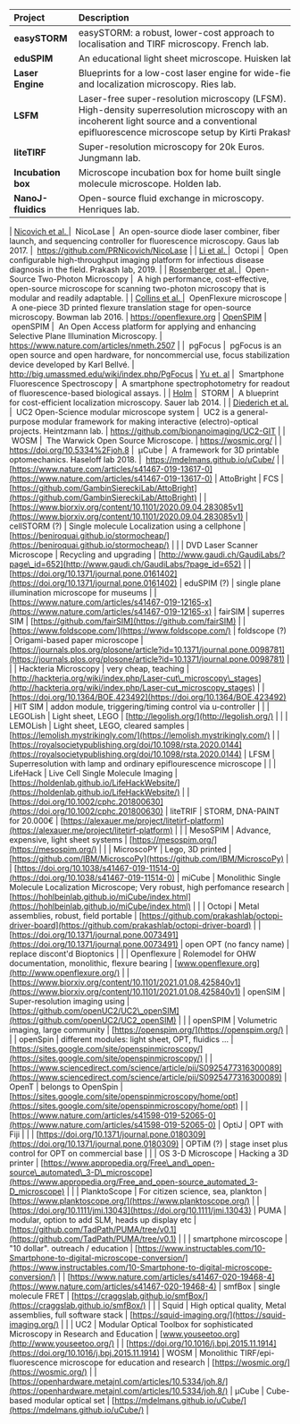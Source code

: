 | <div style="width:100px">Project</div>  | <div style="width:400px">Description</div> | <div style="width:100px">Resources</div> |
| :---| :--- | :--- 
|**easySTORM** |easySTORM: a robust, lower-cost approach to localisation and TIRF microscopy. French lab. |[Kwakwa2015](https://doi.org/10.1002%2Fjbio.201500324)
|**eduSPIM** |An educational light sheet microscope. Huisken lab. |[Jahr2016](https://doi.org/10.1371/journal.pone.0161402) 
|**Laser Engine**  |Blueprints for a low-cost laser engine for wide-field and localization microscopy. Ries lab. |[Schröder2020](https://www.osapublishing.org/boe/fulltext.cfm?uri=boe-11-2-609&id=425622), [Github](https://github.com/ries-lab/LaserEngine)|
|**LSFM**|Laser-free super-resolution microscopy (LFSM). High-density superresolution microscopy with an incoherent light source and a conventional epifluorescence microscope setup by Kirti Prakash.|[Prakash2021](https://doi.org/10.1098/rsta.2020.0144)
|**liteTIRF** |Super-resolution microscopy for 20k Euros. Jungmann lab. |[Auer2018](https://doi.org/10.1002%2Fcphc.201800630) |[Weblink](http://litetirf.jungmannlab.org/)|
|**Incubation box** |Microscope incubation box for home built single molecule microscope. Holden lab. |[Github](https://github.com/HoldenLab/microscope-incubation-box)
|**NanoJ-fluidics** |Open-source fluid exchange in microscopy. Henriques lab.  | [Almada2019](https://doi.org/10.1038/s41467-019-09231-9), [Github](https://github.com/HenriquesLab/NanoJ-Fluidics)


| [Nicovich et al. ](https://doi.org/10.1371%2Fjournal.pone.0173879) |  NicoLase  |  An open-source diode laser combiner, fiber launch, and sequencing controller for fluorescence microscopy. Gaus lab 2017. |  https://github.com/PRNicovich/NicoLase  |
| [Li et al. ](https://www.biorxiv.org/content/10.1101/684423v1)  |  Octopi  |  Open configurable high-throughput imaging platform for infectious disease diagnosis in the field. Prakash lab, 2019. |
| [Rosenberger et al. ](https://doi.org/10.1371/journal.pone.0110475) |  Open-Source Two-Photon Microscopy |  A high performance, cost-effective, open-source microscope for scanning two-photon microscopy that is modular and readily adaptable.   |
| [Collins et al. ](https://www.osapublishing.org/boe/fulltext.cfm?uri=boe-11-5-2447&id=429869)  |  OpenFlexure microscope    |  A one-piece 3D printed flexure translation stage for open-source microscopy. Bowman lab 2016.   | https://openflexure.org
| [OpenSPIM](https://openspim.org/)   |  openSPIM  |  An Open Access platform for applying and enhancing Selective Plane Illumination Microscopy.  | https://www.nature.com/articles/nmeth.2507
|     |  pgFocus |  pgFocus is an open source and open hardware, for noncommercial use, focus stabilization device developed by Karl Bellvé. | http://big.umassmed.edu/wiki/index.php/PgFocus
| [Yu et. al](https://pubs.acs.org/doi/10.1021/ac502080t) |  Smartphone Fluorescence Spectroscopy  |  A smartphone spectrophotometry for readout of fluorescence-based biological assays.  |
| [Holm](https://doi.org/10.1002%2Fcphc.201300739) |  STORM   |  A blueprint for cost-efficient localization microscopy. Sauer lab 2014.    |
| [Diederich et al. ](https://doi.org/10.1038/s41467-020-19447-9)  |  UC2 Open-Science modular microscope system    |  UC2 is a general-purpose modular framework for making interactive (electro)-optical projects. Heintzmann lab. | https://github.com/bionanoimaging/UC2-GIT
|    |  WOSM    |  The Warwick Open Source Microscope.  | https://wosmic.org/    |
| https://doi.org/10.5334%2Fjoh.8  |  µCube   |  A framework for 3D printable optomechanics. Haseloff lab 2018. |  https://mdelmans.github.io/uCube/  |
| [https://www.nature.com/articles/s41467-019-13617-0](https://www.nature.com/articles/s41467-019-13617-0)  | AttoBright | FCS | [https://github.com/GambinSiereckiLab/AttoBright](https://github.com/GambinSiereckiLab/AttoBright)   |
| [https://www.biorxiv.org/content/10.1101/2020.09.04.283085v1](https://www.biorxiv.org/content/10.1101/2020.09.04.283085v1)    | cellSTORM (?) | Single molecule Localization using a cellphone  | [https://beniroquai.github.io/stormocheap/](https://beniroquai.github.io/stormocheap/)  |
|    | DVD Laser Scanner Microscope  | Recycling and upgrading   | [http://www.gaudi.ch/GaudiLabs/?page\_id=652](http://www.gaudi.ch/GaudiLabs/?page_id=652)    |
| [https://doi.org/10.1371/journal.pone.0161402](https://doi.org/10.1371/journal.pone.0161402) | eduSPIM (?)   | single plane illumination microscope for museums   |
| [https://www.nature.com/articles/s41467-019-12165-x](https://www.nature.com/articles/s41467-019-12165-x)  | fairSIM  | superres SIM    | [https://github.com/fairSIM](https://github.com/fairSIM) |
| [https://www.foldscope.com/](https://www.foldscope.com/)  | foldscope (?) | Origami-based paper microscope   | [https://journals.plos.org/plosone/article?id=10.1371/journal.pone.0098781](https://journals.plos.org/plosone/article?id=10.1371/journal.pone.0098781) |
|    | Hackteria Microscopy  | very cheap, teaching    | [http://hackteria.org/wiki/index.php/Laser-cut\_microscopy\_stages](http://hackteria.org/wiki/index.php/Laser-cut_microscopy_stages)  |
| [https://doi.org/10.1364/BOE.423492](https://doi.org/10.1364/BOE.423492) | HIT SIM  | addon module, triggering/timing control via u-controller   |
|    | LEGOLish | Light sheet, LEGO  | [http://legolish.org/](http://legolish.org/)    |
|    | LEMOLish | Light sheet, LEGO, cleared samples    | [https://lemolish.mystrikingly.com/](https://lemolish.mystrikingly.com/)   |
| [https://royalsocietypublishing.org/doi/10.1098/rsta.2020.0144](https://royalsocietypublishing.org/doi/10.1098/rsta.2020.0144) | LFSM | Superresolution with lamp and ordinary epiflourescence microscope  |
|    | LifeHack | Live Cell Single Molecule Imaging | [https://holdenlab.github.io/LifeHackWebsite/](https://holdenlab.github.io/LifeHackWebsite/) |
| [https://doi.org/10.1002/cphc.201800630](https://doi.org/10.1002/cphc.201800630) | liteTRIF | STORM, DNA-PAINT for 20.000€ | [https://alexauer.me/project/litetirf-platform](https://alexauer.me/project/litetirf-platform)  |
|    | MesoSPIM | Advance, expensive, light sheet systems  | [https://mesospim.org/](https://mesospim.org/)  |
|    | MicroscoPY | Lego, 3D printed   | [https://github.com/IBM/MicroscoPy](https://github.com/IBM/MicroscoPy) |
| [https://doi.org/10.1038/s41467-019-11514-0](https://doi.org/10.1038/s41467-019-11514-0) | miCube   | Monolithic Single Molecule Localization Microscope; Very robust, high perfomance research | [https://hohlbeinlab.github.io/miCube/index.html](https://hohlbeinlab.github.io/miCube/index.html)   |
|    | Octopi   | Metal assemblies, robust, field portable | [https://github.com/prakashlab/octopi-driver-board](https://github.com/prakashlab/octopi-driver-board)  |
| [https://doi.org/10.1371/journal.pone.0073491](https://doi.org/10.1371/journal.pone.0073491) | open OPT (no fancy name)   | replace discont'd Bioptonics |
|    | Openflexure   | Rolemodel for OHW documentation, monolithic, flexure bearing    | [www.openflexure.org](http://www.openflexure.org/)   |
| [https://www.biorxiv.org/content/10.1101/2021.01.08.425840v1](https://www.biorxiv.org/content/10.1101/2021.01.08.425840v1)    | openSIM  | Super-resolution imaging using   | [https://github.com/openUC2/UC2\_openSIM](https://github.com/openUC2/UC2_openSIM)  |
|    | openSPIM | Volumetric imaging, large community   | [https://openspim.org/](https://openspim.org/)  |
|    | openSpin | different modules: light sheet, OPT, fluidics ...  | [https://sites.google.com/site/openspinmicroscopy/](https://sites.google.com/site/openspinmicroscopy/)  |
| [https://www.sciencedirect.com/science/article/pii/S0925477316300089](https://www.sciencedirect.com/science/article/pii/S0925477316300089) | OpenT    | belongs to OpenSpin | [https://sites.google.com/site/openspinmicroscopy/home/opt](https://sites.google.com/site/openspinmicroscopy/home/opt)   |
| [https://www.nature.com/articles/s41598-019-52065-0](https://www.nature.com/articles/s41598-019-52065-0)  | OptiJ    | OPT with Fiji   |    |
| [https://doi.org/10.1371/journal.pone.0180309](https://doi.org/10.1371/journal.pone.0180309) | OPTiM (?)  | stage inset plus control for OPT on commercial base |
|    | OS 3-D Microscope  | Hacking a 3D printer    | [https://www.appropedia.org/Free\_and\_open-source\_automated\_3-D\_microscope](https://www.appropedia.org/Free_and_open-source_automated_3-D_microscope) |
|    | PlanktoScope  | For citizen science, sea, plankton    | [https://www.planktoscope.org/](https://www.planktoscope.org/) |
| [https://doi.org/10.1111/jmi.13043](https://doi.org/10.1111/jmi.13043)   | PUMA | modular, option to add SLM, heads up display etc   | [https://github.com/TadPath/PUMA/tree/v0.1](https://github.com/TadPath/PUMA/tree/v0.1)  |
|    | smartphone mircoscope | "10 dollar". outreach / education | [https://www.instructables.com/10-Smartphone-to-digital-microscope-conversion/](https://www.instructables.com/10-Smartphone-to-digital-microscope-conversion/) |
| [https://www.nature.com/articles/s41467-020-19468-4](https://www.nature.com/articles/s41467-020-19468-4)  | smfBox   | single molecule FRET    | [https://craggslab.github.io/smfBox/](https://craggslab.github.io/smfBox/) |
|    | Squid    | High optical quality, Metal assemblies, full software stack | [https://squid-imaging.org/](https://squid-imaging.org/) |
|    | UC2 | Modular Optical Toolbox for sophisticated Microscopy in Research and Education | [www.youseetoo.org](http://www.youseetoo.org/)  |
| [https://doi.org/10.1016/j.bpj.2015.11.1914](https://doi.org/10.1016/j.bpj.2015.11.1914) | WOSM | Monolithic TIRF/epi-fluorescence microscope for education and research | [https://wosmic.org/](https://wosmic.org/)  |
| [https://openhardware.metajnl.com/articles/10.5334/joh.8/](https://openhardware.metajnl.com/articles/10.5334/joh.8/)   | μCube    | Cube-based modular optical set   | [https://mdelmans.github.io/uCube/](https://mdelmans.github.io/uCube/) |
